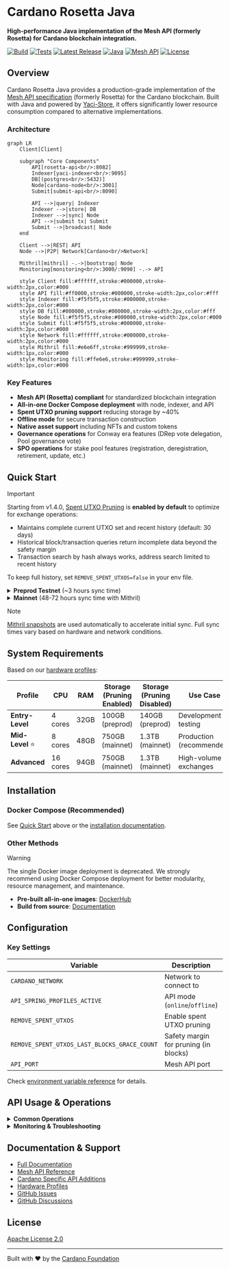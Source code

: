 # Cardano Rosetta Java

**High-performance Java implementation of the Mesh API (formerly Rosetta) for Cardano blockchain integration.**

[![Build](https://img.shields.io/github/actions/workflow/status/cardano-foundation/cardano-rosetta-java/feature-mvn-build.yaml?label=build)](https://github.com/cardano-foundation/cardano-rosetta-java/actions/workflows/feature-mvn-build.yaml)
[![Tests](https://img.shields.io/github/actions/workflow/status/cardano-foundation/cardano-rosetta-java/integration-test.yaml?label=integration)](https://github.com/cardano-foundation/cardano-rosetta-java/actions/workflows/integration-test.yaml)
[![Latest Release](https://img.shields.io/github/v/release/cardano-foundation/cardano-rosetta-java)](https://github.com/cardano-foundation/cardano-rosetta-java/releases/latest)
[![Java](https://img.shields.io/badge/Java-24-blue)](https://openjdk.org/projects/jdk/24/)
[![Mesh API](https://img.shields.io/badge/Mesh%20API-1.4.15-blue)](https://docs.cdp.coinbase.com/mesh/docs/welcome)
[![License](https://img.shields.io:/github/license/cardano-foundation/cardano-rosetta-java)](https://github.com/cardano-foundation/cardano-rosetta-java/blob/master/LICENSE)

## Overview

Cardano Rosetta Java provides a production-grade implementation of the [Mesh API specification](https://docs.cdp.coinbase.com/mesh/docs/welcome) (formerly Rosetta) for the Cardano blockchain. Built with Java and powered by [Yaci-Store](https://github.com/bloxbean/yaci-store), it offers significantly lower resource consumption compared to alternative implementations.

### Architecture

```mermaid
graph LR
    Client[Client]
    
    subgraph "Core Components"
        API[rosetta-api<br/>:8082]
        Indexer[yaci-indexer<br/>:9095]
        DB[(postgres<br/>:5432)]
        Node[cardano-node<br/>:3001]
        Submit[submit-api<br/>:8090]
        
        API -->|query| Indexer
        Indexer -->|store| DB
        Indexer -->|sync| Node
        API -->|submit tx| Submit
        Submit -->|broadcast| Node
    end
    
    Client -->|REST| API
    Node -->|P2P| Network[Cardano<br/>Network]
    
    Mithril[mithril] -.->|bootstrap| Node
    Monitoring[monitoring<br/>:3000/:9090] -.-> API
    
    style Client fill:#ffffff,stroke:#000000,stroke-width:2px,color:#000
    style API fill:#ff0000,stroke:#000000,stroke-width:2px,color:#fff
    style Indexer fill:#f5f5f5,stroke:#000000,stroke-width:2px,color:#000
    style DB fill:#000000,stroke:#000000,stroke-width:2px,color:#fff
    style Node fill:#f5f5f5,stroke:#000000,stroke-width:2px,color:#000
    style Submit fill:#f5f5f5,stroke:#000000,stroke-width:2px,color:#000
    style Network fill:#ffffff,stroke:#000000,stroke-width:2px,color:#000
    style Mithril fill:#e6e6ff,stroke:#999999,stroke-width:1px,color:#000
    style Monitoring fill:#ffe6e6,stroke:#999999,stroke-width:1px,color:#000
```

### Key Features

- **Mesh API (Rosetta) compliant** for standardized blockchain integration
- **All-in-one Docker Compose deployment** with node, indexer, and API
- **Spent UTXO pruning support** reducing storage by ~40%
- **Offline mode** for secure transaction construction
- **Native asset support** including NFTs and custom tokens
- **Governance operations** for Conway era features (DRep vote delegation, Pool governance vote)
- **SPO operations** for stake pool features (registration, deregistration, retirement, update, etc.)

## Quick Start

> [!IMPORTANT]
> Starting from v1.4.0, [Spent UTXO Pruning](https://cardano-foundation.github.io/cardano-rosetta-java/docs/advanced-configuration/pruning) is **enabled by default** to optimize for exchange operations:
> - Maintains complete current UTXO set and recent history (default: 30 days)
> - Historical block/transaction queries return incomplete data beyond the safety margin
> - Transaction search by hash always works, address search limited to recent history
>
> To keep full history, set `REMOVE_SPENT_UTXOS=false` in your env file.

<details>
<summary><b>Preprod Testnet</b> (~3 hours sync time)</summary>

### Prerequisites
- Docker and Docker Compose
- 4+ CPU cores, 32GB RAM
- 100GB storage (pruning enabled) or 140GB (pruning disabled)

### Steps

1. **Clone and launch**
```bash
git clone https://github.com/cardano-foundation/cardano-rosetta-java.git
cd cardano-rosetta-java

docker compose --env-file .env.docker-compose-preprod \
  --env-file .env.docker-compose-profile-entry-level \
  -f docker-compose.yaml up -d
```

2. **Monitor sync progress**
```bash
# Check sync status
curl -X POST http://localhost:8082/network/status \
  -H "Content-Type: application/json" \
  -d '{"network_identifier": {"blockchain": "cardano", "network": "preprod"}}'

# View logs (merge env files to avoid warnings)
cat .env.docker-compose-preprod .env.docker-compose-profile-entry-level > .env
docker compose logs -f
```

</details>

<details>
<summary><b>Mainnet</b> (48-72 hours sync time with Mithril)</summary>

### Prerequisites
- Docker and Docker Compose
- 8+ CPU cores, 48GB RAM
- 750GB storage (pruning enabled) or 1.3TB (pruning disabled)

### Steps

1. **Clone and launch**
```bash
git clone https://github.com/cardano-foundation/cardano-rosetta-java.git
cd cardano-rosetta-java

docker compose --env-file .env.docker-compose \
  --env-file .env.docker-compose-profile-mid-level \
  -f docker-compose.yaml up -d
```

2. **Monitor sync progress**
```bash
# Check sync status
curl -X POST http://localhost:8082/network/status \
  -H "Content-Type: application/json" \
  -d '{"network_identifier": {"blockchain": "cardano", "network": "mainnet"}}'

# View logs (merge env files to avoid warnings)
cat .env.docker-compose .env.docker-compose-profile-mid-level > .env
docker compose logs -f
```
</details>

> [!NOTE]
> [Mithril snapshots](https://mithril.network/doc/) are used automatically to accelerate initial sync. Full sync times vary based on hardware and network conditions.

## System Requirements

Based on our [hardware profiles](https://cardano-foundation.github.io/cardano-rosetta-java/docs/install-and-deploy/hardware-profiles):

| Profile | CPU | RAM | Storage (Pruning Enabled) | Storage (Pruning Disabled) | Use Case |
|---------|-----|-----|---------------------------|----------------------------|----------|
| **Entry-Level** | 4 cores | 32GB | 100GB (preprod) | 140GB (preprod) | Development & testing |
| **Mid-Level** ⭐ | 8 cores | 48GB | 750GB (mainnet) | 1.3TB (mainnet) | Production (recommended) |
| **Advanced** | 16 cores | 94GB | 750GB (mainnet) | 1.3TB (mainnet) | High-volume exchanges |

## Installation

### Docker Compose (Recommended)

See [Quick Start](#quick-start) above or the [installation documentation](https://cardano-foundation.github.io/cardano-rosetta-java/docs/install-and-deploy/docker).

### Other Methods


> [!WARNING]
> The single Docker image deployment is deprecated. We strongly recommend using Docker Compose deployment for better modularity, resource management, and maintenance.

- **Pre-built all-in-one images**: [DockerHub](https://hub.docker.com/r/cardanofoundation/cardano-rosetta-java)
- **Build from source**: [Documentation](https://cardano-foundation.github.io/cardano-rosetta-java/docs/development/build)

## Configuration

### Key Settings

| Variable | Description | Default |
|----------|-------------|---------|
| `CARDANO_NETWORK` | Network to connect to | `mainnet` |
| `API_SPRING_PROFILES_ACTIVE` | API mode (`online`/`offline`) | `online` |
| `REMOVE_SPENT_UTXOS` | Enable spent UTXO pruning | `true` |
| `REMOVE_SPENT_UTXOS_LAST_BLOCKS_GRACE_COUNT` | Safety margin for pruning (in blocks) | `129600` (~30 days) |
| `API_PORT` | Mesh API port | `8082` |

Check [environment variable reference](https://cardano-foundation.github.io/cardano-rosetta-java/docs/install-and-deploy/env-vars) for details.

## API Usage & Operations

<details>
<summary><b>Common Operations</b></summary>

### Check Network Status
```bash
curl -X POST http://localhost:8082/network/status \
  -H "Content-Type: application/json" \
  -d '{"network_identifier": {"blockchain": "cardano", "network": "mainnet"}}'
```

### Get Account Balance
```bash
curl -X POST http://localhost:8082/account/balance \
  -H "Content-Type: application/json" \
  -d '{
    "network_identifier": {"blockchain": "cardano", "network": "mainnet"},
    "account_identifier": {"address": "addr1..."}
  }'
```

### Submit Transaction
```bash
curl -X POST http://localhost:8082/construction/submit \
  -H "Content-Type: application/json" \
  -d '{
    "network_identifier": {"blockchain": "cardano", "network": "mainnet"},
    "signed_transaction": "..."
  }'
```

</details>

<details>
<summary><b>Monitoring & Troubleshooting</b></summary>

### Health Checks
```bash
# Container status
docker compose ps

# Service logs
docker compose logs -f api
docker compose logs -f yaci-indexer
docker compose logs -f cardano-node
```

### Common Issues

| Symptom | Possible Cause | Action |
|---------|---------------|--------|
| API returns 503 | Services still starting | Wait 2-3 minutes for initialization, check `docker compose logs` |
| Incorrect balances | Node not fully synced | Verify sync with `/network/status`, check `current_block_identifier` vs network tip |
| Transaction submission fails | Invalid CBOR or network mismatch | Verify transaction format, ensure correct network in `network_identifier` |
| High memory usage | Insufficient resources for profile | Switch to lower profile or increase RAM allocation |
| Disk space warnings | Pruning disabled or safety margin too large | Enable pruning (`REMOVE_SPENT_UTXOS=true`) or reduce safety margin |
| Historical queries return incomplete data | Pruning enabled (by design) | Check `oldest_block_identifier` in `/network/status` for fully queryable range |

</details>

## Documentation & Support

- [Full Documentation](https://cardano-foundation.github.io/cardano-rosetta-java/docs/intro)
- [Mesh API Reference](https://docs.cdp.coinbase.com/mesh/docs/api-reference)
- [Cardano Specific API Additions](https://cardano-foundation.github.io/cardano-rosetta-java/docs/core-concepts/cardano-addons)
- [Hardware Profiles](https://cardano-foundation.github.io/cardano-rosetta-java/docs/install-and-deploy/hardware-profiles)
- [GitHub Issues](https://github.com/cardano-foundation/cardano-rosetta-java/issues)
- [GitHub Discussions](https://github.com/cardano-foundation/cardano-rosetta-java/discussions)

## License

[Apache License 2.0](LICENSE)

---

Built with ❤️ by the [Cardano Foundation](https://cardanofoundation.org)
